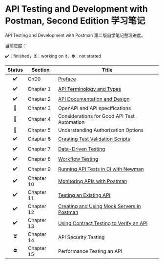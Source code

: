 # API Testing and Development with Postman, Second Edition 学习笔记

API Testing and Development with Postman 第二版自学笔记整理进度。

当前进度：

:heavy_check_mark:：finished，:hourglass_flowing_sand:：working on it，:no_entry:：not started

|          Status          | Section    | Title                                                        |
| :----------------------: | ---------- | ------------------------------------------------------------ |
|    :heavy_check_mark:    | Ch00       | [Preface](./Ch00-Preface.md)                                 |
|    :heavy_check_mark:    | Chapter 1  | [API Terminology and Types](./Ch01-API-Terminology-and-Types.md) |
|    :heavy_check_mark:    | Chapter 2  | [API Documentation and Design](./Ch02-API-Documentation-and-Design.md) |
|      :orange_book:       | Chapter 3  | OpenAPI and API specifications                               |
|      :orange_book:       | Chapter 4  | Considerations for Good API Test Automation                  |
|      :orange_book:       | Chapter 5  | Understanding Authorization Options                          |
|    :heavy_check_mark:    | Chapter 6  | [Creating Test Validation Scripts](./Ch06-Creating-Test-Validation-Scripts.md) |
|    :heavy_check_mark:    | Chapter 7  | [Data-Driven Testing](./Ch07-Data-Driven-Testing.md)         |
|    :heavy_check_mark:    | Chapter 8  | [Workflow Testing](./Ch08-Workflow-Testing.md)               |
|    :heavy_check_mark:    | Chapter 9  | [Running API Tests in Cl with Newman](./Ch09-Running-API-Tests-in-Cl-with-Newman.md) |
|    :heavy_check_mark:    | Chapter 10 | [Monitoring APIs with Postman](./Ch10-Monitoring-APIs-with-Postman.md) |
|    :heavy_check_mark:    | Chapter 11 | [Testing an Existing API](./Ch11-Testing-an-Existing-API.md) |
|    :heavy_check_mark:    | Chapter 12 | [Creating and Using Mock Servers in Postman](./Ch12-Creating-and-Using-Mock-Servers-in-Postman.md) |
|    :heavy_check_mark:    | Chapter 13 | [Using Contract Testing to Verify an API](./Ch13-Using-Contract-Testing-to-Verify-an-API.md) |
| :hourglass_flowing_sand: | Chapter 14 | API Security Testing                                         |
|        :no_entry:        | Chapter 15 | Performance Testing an API                                   |

